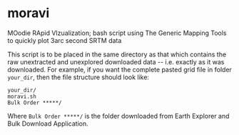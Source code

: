 moravi
======

MOodie RApid VIzualization; bash script using The Generic Mapping Tools to quickly plot 3arc second SRTM data

This script is to be placed in the same directory as that which contains the raw unextracted and unexplored downloaded data -- i.e. exactly as it was downloaded. For example, if you want the complete pasted grid file in folder `your_dir`, then the file structure should look like:
 
    your_dir/
	moravi.sh
	Bulk Order *****/

Where `Bulk Order *****/` is the folder downloaded from Earth Explorer and Bulk Download Application.
